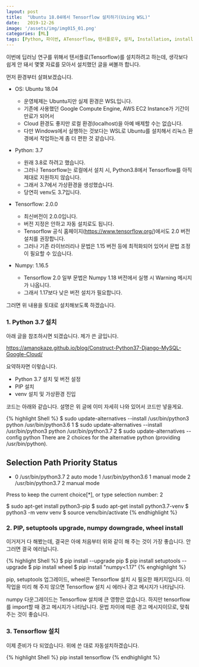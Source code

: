 ```yaml
---
layout: post
title:  "Ubuntu 18.04에서 Tensorflow 설치하기(Using WSL)"
date:   2019-12-26
image: '/assets/img/img015_01.png'
categories: [ML]
tags: [Python, 파이썬, ATensorflow, 텐서플로우, 설치, Installation, install, 텐서플로]
---
```


 
 이번에 딥러닝 연구를 위해서 텐서플로(Tensorflow)를 설치하려고 하는데, 생각보다 쉽게 안 돼서 몇몇 자료를 모아서 설치했던 글을 써볼까 합니다.

 먼저 환경부터 살펴보겠습니다.
 
 * OS: Ubuntu 18.04
    + 운영체제는 Ubuntu지만 실제 환경은 WSL입니다.
    + 기존에 사용했던 Google Compute Engine, AWS EC2 Instance가 기간이 만료가 되어서
    + Cloud 환경도 좋지만 로컬 환경(localhost)을 아예 배제할 수는 없습니다. 
    + 다만 Windows에서 실행하는 것보다는 WSL로 Ubuntu를 설치해서 리눅스 환경에서 작업하는게 좀 더 편한 것 같습니다.

* Python: 3.7
    + 원래 3.8로 하려고 했습니다.
    + 그러나 Tensorflow는 로컬에서 설치 시, Python3.8에서 Tensorflow를 아직 제대로 지원하지 않습니다.
    + 그래서 3.7에서 가상환경을 생성했습니다.
    + 당연히 venv도 3.7입니다.

* Tensorflow: 2.0.0
    + 최신버전이 2.0.0입니다. 
    + 버전 지정은 안하고 자동 설치로도 됩니다.
    + Tensorflow 공식 홈페이지(<https://www.tensorflow.org/>)에서도 2.0 버전 설치를 권장합니다.
    + 그러나 기존 라이브러리나 문법은 1.15 버전 등에 최적화되어 있어서 문법 조정이 필요할 수 있습니다.

* Numpy: 1.16.5
    + Tensorflow 2.0 일부 문법은 Numpy 1.18 버전에서 실행 시 Warning 메시지가 나옵니다.
    + 그래서 1.17보다 낮은 버전 설치가 필요합니다.

그러면 위 내용을 토대로 설치해보도록 하겠습니다.


### 1. Python 3.7 설치

아래 글을 참조하시면 되겠습니다. 제가 쓴 글입니다.

<https://amanokaze.github.io/blog/Construct-Python37-Django-MySQL-Google-Cloud/>

요약하자면 이렇습니다.
* Python 3.7 설치 및 버전 설정
* PIP 설치
* venv 설치 및 가상환경 진입

코드는 아래와 같습니다. 설명은 위 글에 이미 자세히 나와 있어서 코드만 넣을게요.

{% highlight Shell %}
$ sudo update-alternatives --install /usr/bin/python3 python /usr/bin/python3.6 1
$ sudo update-alternatives --install /usr/bin/python3 python /usr/bin/python3.7 2
$ sudo update-alternatives --config python
There are 2 choices for the alternative python (providing /usr/bin/python).

  Selection    Path                Priority   Status
------------------------------------------------------------
* 0            /usr/bin/python3.7   2         auto mode
  1            /usr/bin/python3.6   1         manual mode
  2            /usr/bin/python3.7   2         manual mode

Press <enter> to keep the current choice[*], or type selection number: 2

$ sudo apt-get install python3-pip
$ sudo apt-get install python3.7-venv
$ python3 -m venv venv
$ source venv/bin/activate
{% endhighlight %}

### 2. PIP, setuptools upgrade, numpy downgrade, wheel install

이거저거 다 해봤는데, 결국은 아에 처음부터 위와 같이 해 주는 것이 가장 좋습니다.
안 그러면 결국 에러납니다.

{% highlight Shell %}
$ pip install --upgrade pip
$ pip install setuptools --upgrade
$ pip install wheel
$ pip install "numpy<1.17"
{% enghighlight %}

pip, setuptools 업그레이드, wheel은 Tensorflow 설치 시 필요한 패키지입니다. 이 작업을 미리 해 주지 않으면 Tensorflow 설치 시 에러나 경고 메시지가 나타납니다. 

numpy 다운그레이드는 Tensorflow 설치에 큰 영향은 없습니다. 하지만 tensorflow를 import할 때 경고 메시지가 나타납니다. 문법 차이에 따른 경고 메시지이므로, 맞춰주는 것이 좋습니다.


### 3. Tensorflow 설치

이제 준비가 다 되었습니다. 위에 쓴 대로 자동설치하겠습니다.

{% highlight Shell %}
pip install tensorflow
{% endhighlight %}